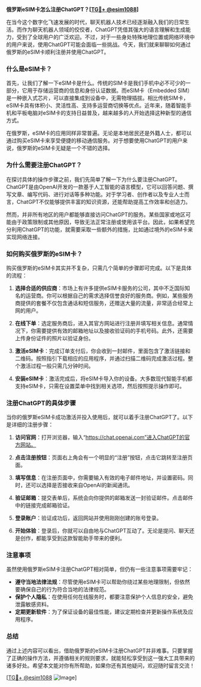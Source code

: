 **俄罗斯eSIM卡怎么注册ChatGPT？[[TG💪+ @esim1088](https://t.me/s/esim1088)]**

在当今这个数字化飞速发展的时代，聊天机器人技术已经逐渐融入我们的日常生活。而作为聊天机器人领域的佼佼者，ChatGPT凭借其强大的语言理解和生成能力，受到了全球用户的广泛欢迎。不过，对于一些身处特殊地理位置或网络环境中的用户来说，使用ChatGPT可能会面临一些挑战。今天，我们就来聊聊如何通过俄罗斯的eSIM卡顺利注册并使用ChatGPT。

### 什么是eSIM卡？

首先，让我们了解一下eSIM卡是什么。传统的SIM卡是我们手机中必不可少的一部分，它用于存储运营商的信息和身份认证数据。而eSIM卡（Embedded SIM）是一种嵌入式芯片，可以直接集成到设备中，无需物理插拔。相比传统SIM卡，eSIM卡具有体积小、灵活性高、支持多运营商切换等优点。近年来，随着智能手机和平板电脑对eSIM卡的支持日益普及，越来越多的人开始选择这种新型的通信方式。

在俄罗斯，eSIM卡的应用同样非常普遍。无论是本地居民还是外籍人士，都可以通过购买eSIM卡来享受便捷的移动通信服务。对于想要使用ChatGPT的用户来说，俄罗斯的eSIM卡无疑是一个不错的选择。

### 为什么需要注册ChatGPT？

在探讨具体的操作步骤之前，我们先简单了解一下为什么要注册ChatGPT。ChatGPT是由OpenAI开发的一款基于人工智能的语言模型，它可以回答问题、撰写文章、编写代码、进行对话等多种功能。对于学习者、创作者以及专业人士而言，ChatGPT不仅能够提供丰富的知识资源，还能帮助提高工作效率和创造力。

然而，并非所有地区的用户都能够直接访问ChatGPT的服务。某些国家或地区可能由于政策限制或其他原因，导致无法正常注册或使用该平台。因此，如果希望充分利用ChatGPT的功能，就需要采取一些额外的措施，比如通过境外的eSIM卡来实现网络连接。

### 如何购买俄罗斯的eSIM卡？

购买俄罗斯的eSIM卡其实并不复杂，只需几个简单的步骤即可完成。以下是具体的流程：

1. **选择合适的供应商**：市场上有许多提供eSIM卡服务的公司，其中不乏国际知名的运营商。你可以根据自己的需求选择信誉良好的服务商。例如，某些服务商提供的套餐不仅包含通话和短信服务，还赠送大量的流量，非常适合经常上网的用户。

2. **在线下单**：选定服务商后，进入其官方网站进行注册并填写相关信息。通常情况下，你需要提供有效的邮箱地址以及接收验证码的手机号码。此外，还需要上传身份证件的照片以验证身份。

3. **激活eSIM卡**：完成订单支付后，你会收到一封邮件，里面包含了激活链接和二维码。按照指引下载相应的应用程序，并通过扫描二维码完成激活过程。整个激活过程一般只需几分钟时间。

4. **安装eSIM卡**：激活完成后，将eSIM卡导入你的设备。大多数现代智能手机都支持eSIM卡，只需在设置菜单中找到相关选项，然后按照提示操作即可。

### 注册ChatGPT的具体步骤

当你的俄罗斯eSIM卡成功激活并投入使用后，就可以着手注册ChatGPT了。以下是详细的注册步骤：

1. **访问官网**：打开浏览器，输入“https://chat.openai.com”进入ChatGPT的官方网站。

2. **点击注册按钮**：页面右上角会有一个明显的“注册”按钮，点击它跳转至注册页面。

3. **填写信息**：在注册页面中，你需要输入有效的电子邮件地址，并设置密码。同时，还可以选择是否接收来自OpenAI的新闻通讯。

4. **验证邮箱**：提交表单后，系统会向你提供的邮箱发送一封验证邮件。点击邮件中的链接完成邮箱验证。

5. **登录账户**：验证成功后，返回网站并使用刚刚创建的账号登录。

6. **开始体验**：登录后，你就可以自由地与ChatGPT互动了。无论是提问、聊天还是创作，都能享受到这款智能助手带来的便利。

### 注意事项

虽然使用俄罗斯eSIM卡注册ChatGPT相对简单，但仍有一些注意事项需要牢记：

- **遵守当地法律法规**：尽管使用eSIM卡可以帮助你绕过某些地理限制，但依然要确保自己的行为符合当地的法律规范。
- **保护个人隐私**：在使用任何在线服务时，都要注意保护个人信息的安全，避免泄露敏感资料。
- **定期更新软件**：为了保证设备的最佳性能，建议定期检查并更新操作系统及应用程序。

### 总结

通过上述内容可以看出，借助俄罗斯的eSIM卡注册ChatGPT并非难事。只要掌握了正确的操作方法，并遵循相关的规则要求，就能轻松享受到这一强大工具带来的诸多好处。希望本文能对你有所帮助，如果你还有其他疑问，欢迎随时留言交流！

[[TG💪+ @esim1088](https://t.me/s/esim1088) ![Image](https://i.postimg.cc/4NQfJmqS/Snipaste-2025-05-13-00-14-12.png)]
